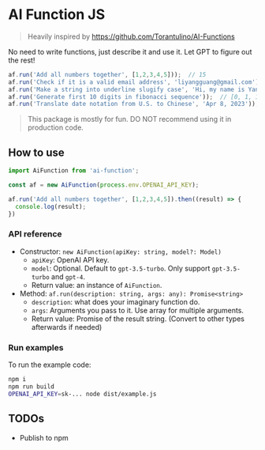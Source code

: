 # AI Function JS

> Heavily inspired by https://github.com/Torantulino/AI-Functions

No need to write functions, just describe it and use it. Let GPT to figure out the rest!

```js
af.run('Add all numbers together', [1,2,3,4,5]));  // 15
af.run('Check if it is a valid email address', 'liyangguang@gmail.com'));  //true
af.run('Make a string into underline slugify case', 'Hi, my name is Yangguang'));  // hi_my_name_is_yangguang
af.run('Generate first 10 digits in fibonacci sequence'));  // [0, 1, 1, 2, 3, 5, 8, 13, 21, 34]
af.run('Translate date notation from U.S. to Chinese', 'Apr 8, 2023'));  // 2023年4月8日
```

> This package is mostly for fun. DO NOT recommend using it in production code.

## How to use

```js
import AiFunction from 'ai-function';

const af = new AiFunction(process.env.OPENAI_API_KEY);

af.run('Add all numbers together', [1,2,3,4,5]).then((result) => {
  console.log(result);
})
```

### API reference

- Constructor: `new AiFunction(apiKey: string, model?: Model)`
  - `apiKey`: OpenAI API key.
  - `model`: Optional. Default to `gpt-3.5-turbo`. Only support `gpt-3.5-turbo` and `gpt-4`.
  - Return value: an instance of `AiFunction`.
- Method: `af.run(description: string, args: any): Promise<string>`
  - `description`: what does your imaginary function do.
  - `args`: Arguments you pass to it. Use array for multiple arguments.
  - Return value: Promise of the result string. (Convert to other types afterwards if needed)

### Run examples

To run the example code:

```bash
npm i
npm run build
OPENAI_API_KEY=sk-... node dist/example.js
```

## TODOs

- Publish to npm

